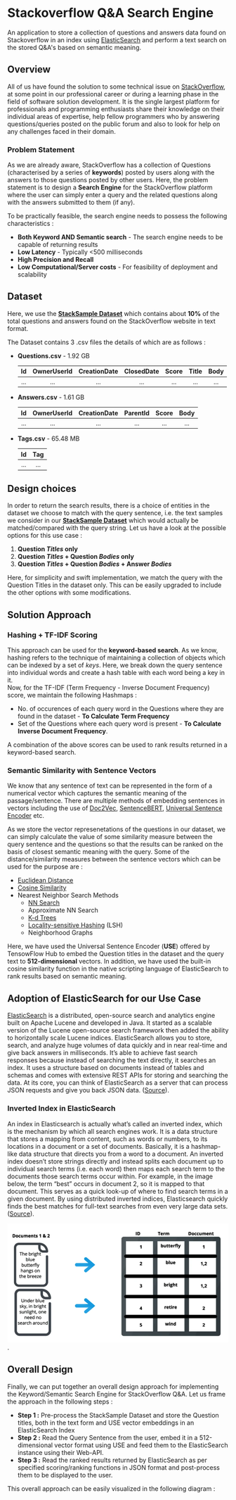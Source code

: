 # Stackoverflow Q&A Search Engine
An application to store a collection of questions and answers data found on Stackoverflow in an index using [ElasticSearch](https://www.elastic.co/) and perform a text search on the stored Q&amp;A's based on semantic meaning.


## Overview

All of us have found the solution to some technical issue on [StackOverflow](https://stackoverflow.com/), at some point in our professional career or during a learning phase in the field of software solution development. It is the single largest platform for professionals and programming enthusiasts share their knowledge on their individual areas of expertise, help fellow programmers who by answering questions/queries posted on the public forum and also to look for help on any challenges faced in their domain. 

### Problem Statement

As we are already aware, StackOverflow has a collection of Questions (characterised by a series of **keywords**) posted by users along with the answers to those questions posted by other users. Here, the problem statement is to design a **Search Engine** for the StackOverflow platform where the user can simply enter a query and the related questions along with the answers submitted to them (if any). 

To be practically feasible, the search engine needs to possess the following characteristics :

* **Both Keyword AND Semantic search** - The search engine needs to be capable of returning results 
* **Low Latency** - Typically <500 milliseconds
* **High Precision and Recall**
* **Low Computational/Server costs** - For feasibility of deployment and scalability


## Dataset 

Here, we use the [**StackSample Dataset**](https://www.kaggle.com/stackoverflow/stacksample) which contains about **10%** of the total questions and answers found on the StackOverflow website in text format. 

The Dataset contains 3 .csv files the details of which are as follows : 


* **Questions.csv** - 1.92 GB

  | Id  | OwnerUserId | CreationDate | ClosedDate | Score | Title | Body |
  |:---:|:-----------:|:------------:|:----------:|:-----:|:-----:|:----:|
  | ... | ...         | ...          | ...        | ...   | ...   | ...  |
  
  
* **Answers.csv** - 1.61 GB

  | Id  | OwnerUserId | CreationDate | ParentId | Score | Body |
  |:---:|:-----------:|:------------:|:--------:|:-----:|:----:|
  | ... | ...         | ...          | ...      | ...   | ...  |
  
  
* **Tags.csv** - 65.48 MB

  | Id  | Tag |
  |:---:|:---:|
  | ... | ... |


## Design choices

In order to return the search results, there is a choice of entities in the dataset we choose to match with the query sentence, i.e. the text samples we consider in our [**StackSample Dataset**](https://www.kaggle.com/stackoverflow/stacksample) which would actually be matched/compared with the query string. Let us have a look at the possible options for this use case :

1. **Question *Titles* only**
2. **Question *Titles* + Question *Bodies* only**
3. **Question *Titles* + Question *Bodies* + Answer *Bodies***

Here, for simplicity and swift implementation, we match the query with the Question Titles in the dataset only. This can be easily upgraded to include the other options with some modifications. 


## Solution Approach

### Hashing + TF-IDF Scoring

This approach can be used for the **keyword-based search**. As we know, hashing refers to the technique of maintaining a collection of objects which can be indexed by a set of *keys*. Here, we break down the query sentence into individual words and create a hash table with each word being a key in it.  
Now, for the TF-IDF (Term Frequency - Inverse Document Frequency) score, we maintain the following Hashmaps :

* No. of occurences of each query word in the Questions where they are found in the dataset - **To Calculate Term Frequency**
* Set of the Questions where each query word is present - **To Calculate Inverse Document Frequency**. 

A combination of the above scores can be used to rank results returned in a keyword-based search.

### Semantic Similarity with Sentence Vectors

We know that any sentence of text can be represented in the form of a numerical vector which captures the semantic meaning of the passage/sentence. There are multiple methods of embedding sentences in vectors including the use of [Doc2Vec](https://radimrehurek.com/gensim/models/doc2vec.html), [SentenceBERT](https://medium.com/dair-ai/tl-dr-sentencebert-8dec326daf4e), [Universal Sentence Encoder](https://www.tensorflow.org/hub/tutorials/semantic_similarity_with_tf_hub_universal_encoder) etc.   

As we store the vector represenetations of the questions in our dataset, we can simply calculate the value of some similarity measure between the query sentence and the questions so that the results can be ranked on the basis of closest semantic meaning with the query. Some of the distance/similarity measures between the sentence vectors which can be used for the purpose are :

* [Euclidean Distance](https://en.wikipedia.org/wiki/Euclidean_distance#:~:text=In%20mathematics%2C%20the%20Euclidean%20distance,being%20called%20the%20Pythagorean%20distance.)
* [Cosine Similarity](https://en.wikipedia.org/wiki/Cosine_similarity#:~:text=In%20data%20analysis%2C%20Cosine%20similarity,to%20both%20have%20length%201.)
* Nearest Neighbor Search Methods
  * [NN Search](https://en.wikipedia.org/wiki/Nearest_neighbor_search#:~:text=Nearest%20neighbor%20search%20(NNS)%2C,the%20larger%20the%20function%20values.)
  * Approximate NN Search
  * [K-d Trees](https://en.wikipedia.org/wiki/K-d_tree)
  * [Locality-sensitive Hashing](https://en.wikipedia.org/wiki/Locality-sensitive_hashing) (LSH)
  * Neighborhood Graphs

Here, we have used the Universal Sentence Encoder (**USE**) offered by TensowFlow Hub to embed the Question titles in the dataset and the query text to **512-dimensional** vectors. In addition, we have used the built-in cosine similarity function in the native scripting language of ElasticSearch to rank results based on semantic meaning. 

## Adoption of ElasticSearch for our Use Case

[ElasticSearch](https://www.elastic.co/) is a distributed, open-source search and analytics engine built on Apache Lucene and developed in Java. It started as a scalable version of the Lucene open-source search framework then added the ability to horizontally scale Lucene indices. ElasticSearch allows you to store, search, and analyze huge volumes of data quickly and in near real-time and give back answers in milliseconds. It’s able to achieve fast search responses because instead of searching the text directly, it searches an index. It uses a structure based on documents instead of tables and schemas and comes with extensive REST APIs for storing and searching the data. At its core, you can think of ElasticSearch as a server that can process JSON requests and give you back JSON data. ([Source](https://www.knowi.com/blog/what-is-elastic-search/)). 


### Inverted Index in ElasticSearch

An index in Elasticsearch is actually what’s called an inverted index, which is the mechanism by which all search engines work. It is a data structure that stores a mapping from content, such as words or numbers, to its locations in a document or a set of documents. Basically, it is a hashmap-like data structure that directs you from a word to a document. An inverted index doesn’t store strings directly and instead splits each document up to individual search terms (i.e. each word) then maps each search term to the documents those search terms occur within. For example, in the image below, the term “best” occurs in document 2, so it is mapped to that document. This serves as a quick look-up of where to find search terms in a given document. By using distributed inverted indices, Elasticsearch quickly finds the best matches for full-text searches from even very large data sets. ([Source](https://www.knowi.com/blog/what-is-elastic-search/)).  


![Inverted_Index](Elastic_Inverted_Index.png). 

## Overall Design

Finally, we can put together an overall design approach for implementing the Keyword/Semantic Search Engine for StackOverflow Q&A. Let us frame the approach in the following steps :

* **Step 1 :** Pre-process the StackSample Dataset and store the Question titles, both in the text form and USE vector embeddings in an ElasticSearch Index
* **Step 2 :** Read the Query Sentence from the user, embed it in a 512-dimensional vector format using USE and feed them to the ElasticSearch instance using their Web-API. 
* **Step 3 :** Read the ranked results returned by ElasticSearch as per specified scoring/ranking functions in JSON format and post-process them to be displayed to the user.  

This overall approach can be easily visualized in the following diagram :  













